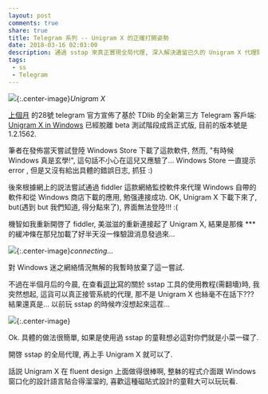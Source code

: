 ```yaml
---
layout: post
comments: true
share: true
title: Telegram 系列 -- Unigram X 的正確打開姿勢
date: 2018-03-16 02:03:00
description: 通過 sstap 來真正實現全局代理, 深入解決遺留已久的 Unigram X 代理問題.
tags: 
 - ss
 - Telegram
---
```


![](http://telegra.ph/file/ef18731722186c01a4ff7.png){:.center-image}*Unigram X*

[上個月](https://t.me/unigram/164) 的28號 telegram 官方宣佈了基於 TDlib 的全新第三方 Telegram 客戶端: [Unigram X in Windows](http://unigram.me/) 已經脫離 beta 測試階段成爲正式版, 目前的版本號是1.2.1562.

筆者在發佈當天嘗試登陸 Windows Store 下載了這款軟件, 然而, "有時候 Windows 真是玄學!", 這句話不小心在這兒又應驗了... Windows Store 一直提示 error , 但是又沒有給出具體的錯誤日志, 抓狂 :)  

後來根據網上的説法嘗試通過 fiddler 這款網絡監控軟件來代理 Windows 自帶的軟件和從 Windows 商店下載的應用, 勉强連接成功. OK, Unigram X 下載下來了, but(遇到 but 我們知道, 得分點來了), 界面無法登陸!!! :(  

機智如我重新開啓了 fiddler, 美滋滋的重新連接起了 Unigram X, 結果是那條 *** 的緩冲條在那兒加載了好半天沒一條驗證消息發過來...

![](http://telegra.ph/file/57a0b0d25b14d27e078c9.jpg){:.center-image}*connecting...*

對 Windows 迷之網絡情況無解的我暫時放棄了這一嘗試. 

不過在半個月后的今晨, 在查看[逗比](https://doub.io/dbrj-5/)寫的關於 sstap 工具的使用教程(需翻墻)時, 我突然想起, 這貨可以真正接管系統的代理, 那不是 Unigram X 也絲毫不在話下??? 結果還真是... 以前玩 sstap 的時候咋沒想起來這茬...

![](http://telegra.ph/file/2840b20971c9f86f40f5b.gif){:.center-image}

Ok. 具體的做法很簡單, 如果是使用過 sstap 的童鞋想必這對你們就是小菜一碟了. 

開啓 sstap 的全局代理, 再上手 Unigram X 就可以了. 

話説 Unigram X 在 fluent design 上面做得很棒啊, 整躰的程式介面跟 Windows 窗口化的設計語言貼合得溜溜的, 喜歡這種磁貼式設計的童鞋大可以玩玩看.